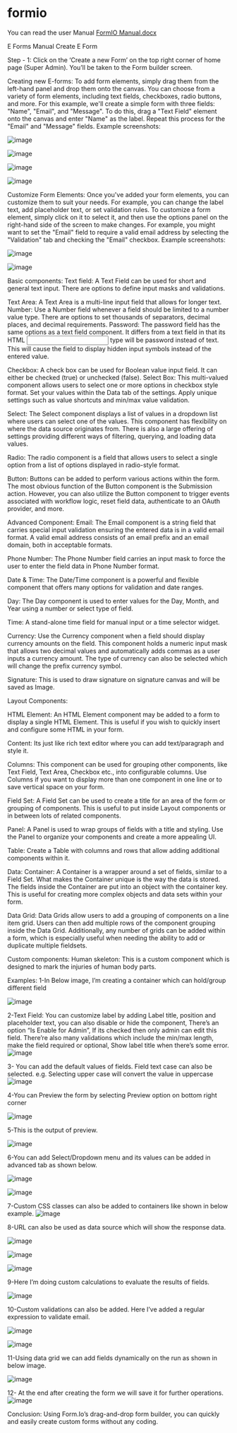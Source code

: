 # formio
You can read the user Manual [FormIO Manual.docx](https://github.com/ahmadzia307-dev/formio/files/11981588/FormIO.Manual.docx)


E Forms Manual
Create E Form

Step - 1:
Click on the ‘Create a new Form’ on the top right corner of home page (Super Admin). You’ll be taken to the Form builder screen.

Creating new E-forms:
To add form elements, simply drag them from the left-hand panel and drop them onto the canvas. You can choose from a variety of form elements, including text fields, checkboxes, radio buttons, and more.
For this example, we'll create a simple form with three fields: "Name", "Email", and "Message". To do this, drag a "Text Field" element onto the canvas and enter "Name" as the label. Repeat this process for the "Email" and "Message" fields.
Example screenshots:

![image](https://github.com/ahmadzia307-dev/formio/assets/78743784/cd1b85aa-b777-4d4e-abd8-d9947caca621)

![image](https://github.com/ahmadzia307-dev/formio/assets/78743784/abbc890e-243c-42e3-9e55-17ab8d9d7671)

![image](https://github.com/ahmadzia307-dev/formio/assets/78743784/09aea357-1638-4e4f-bca9-d4e9fbce00ed)

![image](https://github.com/ahmadzia307-dev/formio/assets/78743784/fe71684e-3614-4f76-be61-2c0cbae74522)


Customize Form Elements:
Once you've added your form elements, you can customize them to suit your needs. For example, you can change the label text, add placeholder text, or set validation rules.
To customize a form element, simply click on it to select it, and then use the options panel on the right-hand side of the screen to make changes. For example, you might want to set the "Email" field to require a valid email address by selecting the "Validation" tab and checking the "Email" checkbox.
Example screenshots:

![image](https://github.com/ahmadzia307-dev/formio/assets/78743784/c865479d-71a3-47f3-a6e3-8a91099c9bd2)

![image](https://github.com/ahmadzia307-dev/formio/assets/78743784/585268a7-3319-442b-bfe2-2a47c81e68ff)


Basic components:
Text field:
A Text Field can be used for short and general text input. There are options to define input masks and validations.

Text Area:
A Text Area is a multi-line input field that allows for longer text.
Number:
Use a Number field whenever a field should be limited to a number value type. There are options to set thousands of separators, decimal places, and decimal requirements.
Password:
The password field has the same options as a text field component. It differs from a text field in that its HTML <input> type will be password instead of text. This will cause the field to display hidden input symbols instead of the entered value.

Checkbox:
A check box can be used for Boolean value input field. It can either be checked (true) or unchecked (false). 
Select Box:
This multi-valued component allows users to select one or more options in checkbox style format. Set your values within the Data tab of the settings. Apply unique settings such as value shortcuts and min/max value validation.

Select: 
The Select component displays a list of values in a dropdown list where users can select one of the values. This component has flexibility on where the data source originates from. There is also a large offering of settings providing different ways of filtering, querying, and loading data values. 

Radio: 
The radio component is a field that allows users to select a single option from a list of options displayed in radio-style format.

Button:
Buttons can be added to perform various actions within the form. The most obvious function of the Button component is the Submission action. However, you can also utilize the Button component to trigger events associated with workflow logic, reset field data, authenticate to an OAuth provider, and more. 

Advanced Component:
Email:
The Email component is a string field that carries special input validation ensuring the entered data is in a valid email format. A valid email address consists of an email prefix and an email domain, both in acceptable formats. 

Phone Number:
The Phone Number field carries an input mask to force the user to enter the field data in Phone Number format.

Date & Time:
The Date/Time component is a powerful and flexible component that offers many options for validation and date ranges.

Day:
The Day component is used to enter values for the Day, Month, and Year using a number or select type of field.

Time:
A stand-alone time field for manual input or a time selector widget. 

Currency:
Use the Currency component when a field should display currency amounts on the field. This component holds a numeric input mask that allows two decimal values and automatically adds commas as a user inputs a currency amount. The type of currency can also be selected which will change the prefix currency symbol.

Signature:
This is used to draw signature on signature canvas and will be saved as Image.

Layout Components:

HTML Element:
An HTML Element component may be added to a form to display a single HTML Element. This is useful if you wish to quickly insert and configure some HTML in your form.

Content:
Its just like rich text editor where you can add text/paragraph and style it.

Columns:
This component can be used for grouping other components, like Text Field, Text Area, Checkbox etc., into configurable columns. Use Columns if you want to display more than one component in one line or to save vertical space on your form. 

Field Set:
A Field Set can be used to create a title for an area of the form or grouping of components. This is useful to put inside Layout components or in between lots of related components. 

Panel:
A Panel is used to wrap groups of fields with a title and styling. Use the Panel to organize your components and create a more appealing UI.

Table:
Create a Table with columns and rows that allow adding additional components within it.

Data:
Container:
A Container is a wrapper around a set of fields, similar to a Field Set. What makes the Container unique is the way the data is stored. The fields inside the Container are put into an object with the container key. This is useful for creating more complex objects and data sets within your form.

Data Grid:
Data Grids allow users to add a grouping of components on a line item grid. Users can then add multiple rows of the component grouping inside the Data Grid. Additionally, any number of grids can be added within a form, which is especially useful when needing the ability to add or duplicate multiple fieldsets.

Custom components:
Human skeleton:
This is a custom component which is designed to mark the injuries of human body parts.



Examples:
1-In Below image, I’m creating a container which can hold/group different field

![image](https://github.com/ahmadzia307-dev/formio/assets/78743784/d3a92c11-82f6-4f18-ae1b-6b8528997cc4)

2-Text Field:
You can customize label by adding Label title, position and placeholder text, you can also disable or hide the component, There’s an option “Is Enable for Admin”, If its checked then only admin can edit this field.
There’re also many validations which include the min/max length, make the field required or optional, Show label title when there’s some error. 
![image](https://github.com/ahmadzia307-dev/formio/assets/78743784/d644ff36-ab08-42fd-ab2a-2921a09a0030)

3- You can add the default values of fields. Field text case can also be selected.
e.g. Selecting upper case will convert the value in uppercase
![image](https://github.com/ahmadzia307-dev/formio/assets/78743784/807fbdac-0445-4cee-82d1-fc5914f3101f)

4-You can Preview the form by selecting Preview option on bottom right corner

![image](https://github.com/ahmadzia307-dev/formio/assets/78743784/d0d89c17-3373-4d5a-a595-9a3a0a131202)

5-This is the output of preview.

![image](https://github.com/ahmadzia307-dev/formio/assets/78743784/2cff8fe6-758c-42c7-bb1b-d0cd102f7074)

6-You can add Select/Dropdown menu and its values can be added in advanced tab as shown below.

![image](https://github.com/ahmadzia307-dev/formio/assets/78743784/9a1d5bf2-898b-46b9-b172-025fa2928527)

![image](https://github.com/ahmadzia307-dev/formio/assets/78743784/2abe3a97-040e-481e-a922-c01b0f6b76bd)

7-Custom CSS classes can also be added to containers like shown in below example.
![image](https://github.com/ahmadzia307-dev/formio/assets/78743784/51c79c86-db45-488f-9bdb-117d8d9dda6d)

8-URL can also be used as data source which will show the response data.

![image](https://github.com/ahmadzia307-dev/formio/assets/78743784/bc46cbfd-60ef-4c54-8223-dfe81a190c85)

![image](https://github.com/ahmadzia307-dev/formio/assets/78743784/2fe0ed20-f2dc-4234-ade2-f79beef683ba)

![image](https://github.com/ahmadzia307-dev/formio/assets/78743784/afbaa4f1-6459-42cf-8281-c5edcf79adf9)

9-Here I’m doing custom calculations to evaluate the results of fields.

![image](https://github.com/ahmadzia307-dev/formio/assets/78743784/64ba5dae-58bf-4f5a-8d66-14fa43d29bd1)

10-Custom validations can also be added. Here I’ve added a regular expression to validate email.

![image](https://github.com/ahmadzia307-dev/formio/assets/78743784/7330fb50-993f-45a7-a840-f3c0eaaed7fc)

![image](https://github.com/ahmadzia307-dev/formio/assets/78743784/5d873570-a1b2-4e5a-9a18-c7a3dd3230d9)

11-Using data grid we can add fields dynamically on the run as shown in below image.

![image](https://github.com/ahmadzia307-dev/formio/assets/78743784/df8bb09e-5e20-409b-a626-64c43efbd2fc)

12- At the end after creating the form we will save it for further operations.
![image](https://github.com/ahmadzia307-dev/formio/assets/78743784/3a05b835-38fe-4101-802d-1c4b26c2cebe)

Conclusion: 
Using Form.Io’s drag-and-drop form builder, you can quickly and easily create custom forms without any coding.
